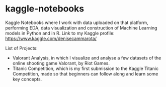 # kaggle-notebooks
Kaggle Notebooks where I work with data uploaded on that platform, performing EDA, data visualization and construction of Machine Learning models in Python and in R. Link to my Kaggle profile: https://www.kaggle.com/denisecammarota/

List of Projects: 
- Valorant Analysis, in which I visualize and analyse a few datasets of the online shooting game Valorant, by Riot Games. 
- Titanic Competition, which is my first submission to the Kaggle Titanic Competition, made so that beginners can follow along and learn some key concepts. 
